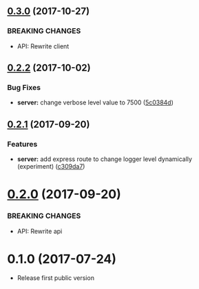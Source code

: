 <a name="0.3.0"></a>
## [0.3.0](https://github.com/PertapaCode/js-debugger/compare/0.2.2...0.3.0) (2017-10-27)

### BREAKING CHANGES

* API: Rewrite client


<a name="0.2.2"></a>
## [0.2.2](https://github.com/PertapaCode/js-debugger/compare/0.2.1...0.2.2) (2017-10-02)


### Bug Fixes

* **server:** change verbose level value to 7500 ([5c0384d](https://github.com/PertapaCode/js-debugger/commit/5c0384d))



<a name="0.2.1"></a>
## [0.2.1](https://github.com/PertapaCode/js-debugger/compare/0.2.0...0.2.1) (2017-09-20)


### Features

* **server:** add express route to change logger level dynamically (experiment) ([c309da7](https://github.com/PertapaCode/js-debugger/commit/c309da7))


<a name="0.2.0"></a>
# [0.2.0](https://github.com/PertapaCode/js-debugger/compare/0.1.0...0.2.0) (2017-09-20)

### BREAKING CHANGES

* API: Rewrite api


<a name="0.1.0"></a>
# 0.1.0 (2017-07-24)

* Release first public version

